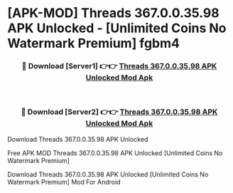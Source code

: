 # [APK-MOD] Threads 367.0.0.35.98 APK Unlocked - [Unlimited Coins No Watermark Premium] fgbm4



<div align="center">
<h3>🔴 Download [Server1] 👉👉 <a href="https://momento.my/?title=Threads_367.0.0.35.98_APK_Unlocked">Threads 367.0.0.35.98 APK Unlocked Mod Apk</a></h3><br>

<h3>🔴 Download [Server2] 👉👉 <a href="https://momento.my/?title=Threads_367.0.0.35.98_APK_Unlocked">Threads 367.0.0.35.98 APK Unlocked Mod Apk</a></h3>
</div>



Download Threads 367.0.0.35.98 APK Unlocked 

Free APK MOD Threads 367.0.0.35.98 APK Unlocked [Unlimited Coins No Watermark Premium]

Download Threads 367.0.0.35.98 APK Unlocked [Unlimited Coins No Watermark Premium] Mod For Android
